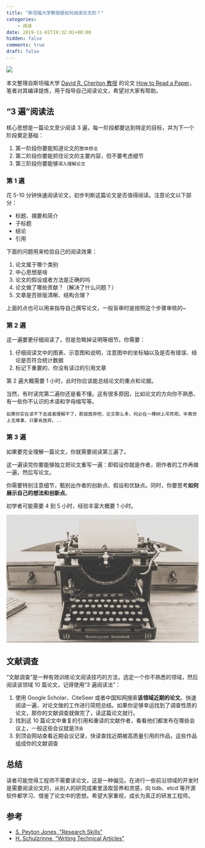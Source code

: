 ```yaml
---
title: "斯坦福大学教授是如何阅读论文的？"
categories:
    - 阅读
date: 2019-11-01T19:32:01+08:00
hidden: false
comments: true
draft: false
---
```


![](https://alwq.site/banner/reading-01.jpg)

本文整理自斯坦福大学 [David R. Cheriton 教授](http://web.stanford.edu/~cheriton/) 的论文 [How to Read a Paper](https://web.stanford.edu/class/ee384m/Handouts/HowtoReadPaper.pdf)，笔者对其编译提炼，用于指导自己阅读论文，希望对大家有帮助。

<!--more-->

## “3 遍”阅读法
核心思想是一篇论文至少阅读 3 遍，每一阶段都要达到特定的目标，并为下一个阶段奠定基础：
1. 第一阶段你要能知道论文的`整体想法`
2. 第二阶段你要能抓住论文的主要内容，但不要考虑细节
3. 第三阶段你要能够`深入理解论文`

### 第 1 遍
花 5-10 分钟快速阅读论文，初步判断这篇论文是否值得阅读。注意论文以下部分：
- 标题、摘要和简介
- 子标题
- 结论
- 引用

下面的问题用来检验自己的阅读效果：
1. 论文属于哪个类别
2. 中心思想是啥
3. 论文的假设或者方法是正确的吗
4. 论文做了哪些贡献？（解决了什么问题？）
5. 文章是否排版清晰、结构合理？

上面的点也可以用来指导自己撰写论文，一般盲审时是按照这个步骤审核的~

### 第 2 遍
这一遍要更仔细阅读了，但是忽略掉证明等细节。你需要：
1. 仔细阅读文中的图表、示意图和说明，注意图中的坐标轴以及是否有错误、结论是否符合统计数据
2. 标记下重要的、你没有读过的引用文章

第 2 遍大概需要 1 小时，此时你应该能总结论文的重点和论据。

当然，有时读完第二遍你还是看不懂。这有很多原因，比如论文的方向你不熟悉、有一些你不认识的术语和字母缩写等。

`如果你实在读不下去或者理解不了，那就放弃吧，论文那么多，何必在一棵树上吊死呢。毕竟世上无难事，只要肯放弃。..`

### 第 3 遍
如果要完全理解一篇论文，你就需要阅读第三遍了。

这一遍读完你要能够独立把论文重写一遍：即假设你就是作者，把作者的工作再做一遍，然后写论文。

你需要特别注意细节，甄别出作者的创新点、假设和优缺点。同时，你要思考**如何展示自己的想法和创新点**。

初学者可能需要 4 到 5 小时，经验丰富大概要 1 小时。

![](https://raw.githubusercontent.com/adolphlwq/osshub/master/oss/banner/typewriter-2.jpg)

## 文献调查
“文献调查”是一种有效训练论文阅读技巧的方法，选定一个你不熟悉的领域，然后阅读该领域 10 篇论文，记得使用“3 遍阅读法”：
1. 使用 Google Scholar、CiteSeer 或者中国知网搜索**该领域近期的论文**。快速阅读一遍，对论文做的工作进行简短总结。如果你足够幸运找到了调查性质的论文，那你的文献调查就做完了，读这篇论文就行。
2. 找到这 10 篇论文中重复的引用和重读的文献作者，看看他们都发布在哪些会议上，一般这些会议就是`顶会`
3. 到顶会网站查看近期会议记录，快读查找近期被高质量引用的作品，这些作品组成你的文献调查

## 总结
读者可能觉得工程师不需要读论文，这是一种偏见。在进行一些前沿领域的开发时是需要阅读论文的，从别人的研究成果里汲取营养和灵感，向 tidb、etcd 等开源软件都学习、借鉴了论文中的思想。希望大家重视，成长为真正的研发工程师。

## 参考
- [S. Peyton Jones, "Research Skills"](https://www.microsoft.com/en-us/research/people/simonpj/)
- [H. Schulzrinne, “Writing Technical Articles”](http://www.cs.columbia.edu/hgs/etc/writingstyle.html)